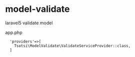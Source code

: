 # model-validate
laravel5 validate model

app.php

      'providers'=>[
        Tsotsi\ModelValidate\ValidateServiceProvider::class,
      ]
